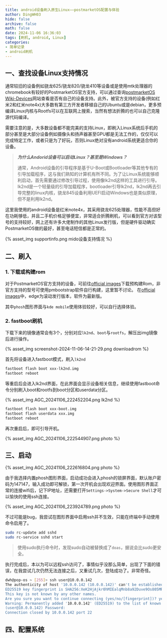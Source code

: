 ```yaml
---
title: android设备刷入原生Linux——postmarketOS配置与体验
author: DingWH03
hide: false
archive: false
math: false
date: 2024-11-06 16:36:03
tags: [刷机, android, Linux]
categories:
- 简单记录
- android刷机
---
```

## 一、查找设备Linux支持情况

通常较旧的设备例如骁龙625/骁龙820/骁龙410等设备或是使用mtk处理器的chromebook有较好的PostmarketOS官方支持，可以通过查询[postmarketOS Wiki-Devices](https://wiki.postmarketos.org/wiki/Devices)网站查看是否有自己的设备支持。此外，被官方支持的设备(例如红米2和红米note4x)大多数有第三方开发者移植自己的Ubuntu或是debian，更多预编译Linux内核与Rootfs可以在互联网上搜索，当然有想法折腾的也可以自己克隆源代码编译。

需要注意的是，大多数设备都不能完美的支持Linux，即刷入Linux系统后手机的部分甚至是大部分设备例如摄像头和扬声器甚至GPU都是无法工作的，仅仅可以完成特定工作，或者只是为了好玩，否则Linux绝对没有android系统更适合你的设备。

> ***为什么Andorid设备可以启动Linux？甚至是Windows？***
>
> 通常，Android设备的引导程序是基于U-Boot或Bootloader等其他专有的引导加载程序，这与我们熟知的计算机有所不同。为了让Linux系统能够顺利启动，首先需要通过修改引导过程，使用像lk2nd这样的工具进行引导。lk2nd是一个轻量级的引导加载程序，bootloader引导lk2nd，lk2nd再去引导完整的linux内核，骁龙845设备利用UEFI启动Windows也是类似原理，但不是利用lk2nd。

这里我使用的android设备是红米note4x，其采用骁龙625处理器，性能不高但好在功耗够低，并且二手机价格足够便宜，非常适合折腾刷机，可以看到官方对该型号的支持较好，网上还有许多大佬制作的其他Linux发行版，但是硬件驱动确实PostmarketOS做的最好，甚至电话短信都是正常的。

{% asset_img supportinfo.png mido设备支持情况 %}

## 二、刷入

### 1. 下载或构建rom

对于PostmarketOS官方支持的设备，可前往[official images](https://images.postmarketos.org/bpo/)下载预构建Rom，非官方支持的型号可使用pmbootstrap软件自行构建，这里暂不讨论。
在[official images](https://images.postmarketos.org/bpo/)中，edge为滚动发行版本，软件为最新版。

其中`phosh`图形界面与`kde mobile`使用体验较好，可以自行选择体验。

### 2. fastboot刷机

下载下来的镜像通常会有3个，分别对应`lk2nd`、`boot`与`rootfs`，解压出img镜像后进行操作。

{% asset_img screenshot-2024-11-06-14-21-29.png downloadrom %}

首先将设备进入fastboot模式，刷入`lk2nd`

```bash
fastboot flash boot xxx-lk2nd.img
fastboot reboot
```

等重启后会进入lk2nd界面，在此界面会显示设备相关信息，继续使用fastboot命令分别刷入boot和rootfs到boot分区和userdata分区。

{% asset_img AGC_20241106_222452204.png lk2nd %}

```bash
fastboot flash boot xxx-boot.img
fastboot flash userdata xxx.img
fastboot reboot
```

再次重启后，即可引导开机。

{% asset_img AGC_20241106_222544907.png photo %}

## 三、启动

{% asset_img AGC_20241106_222616804.png photo %}

由于我选择内置phosh图形界面，启动成功会进入phosh的锁屏界面，默认账户密码为147147，输入成功即可解锁，第一次开机会出现欢迎界面。使用图形界面正常的连接wifi后，记下IP地址，还需要打开`Settings->System->Secure Shell`才可以愉快的使用ssh连接。

{% asset_img AGC_20241106_223924789.png photo %}

不过可能是bug，我尝试在图形界面中启用ssh并不生效，只能在终端中手动使用命令启用了。

```bash
sudo rc-update add sshd
sudo rc-service sshd start
```

> 使用sudo执行命令时，发现sudo自动被替换成了`doas`，据说会比sudo更安全。

执行完成后，本以为可以远程ssh访问了，事情似乎没那么简单，出现了下面的错误，在我尝试几次仍然无法连接之后，又重试几次，登陆成功了。非常奇怪。

```bash
dwh@pop-os ~ [255]> ssh user@10.0.0.142
The authenticity of host '10.0.0.142 (10.0.0.142)' can't be established.
ED25519 key fingerprint is SHA256:XeK2HjAjkr0hMIEalqMnb8a92Duve9Os805MRhp4r3g.
This key is not known by any other names.
Are you sure you want to continue connecting (yes/no/[fingerprint])? yes
Warning: Permanently added '10.0.0.142' (ED25519) to the list of known hosts.
(user@10.0.0.142) Password:
Connection closed by 10.0.0.142 port 22
```

## 四、配置系统
